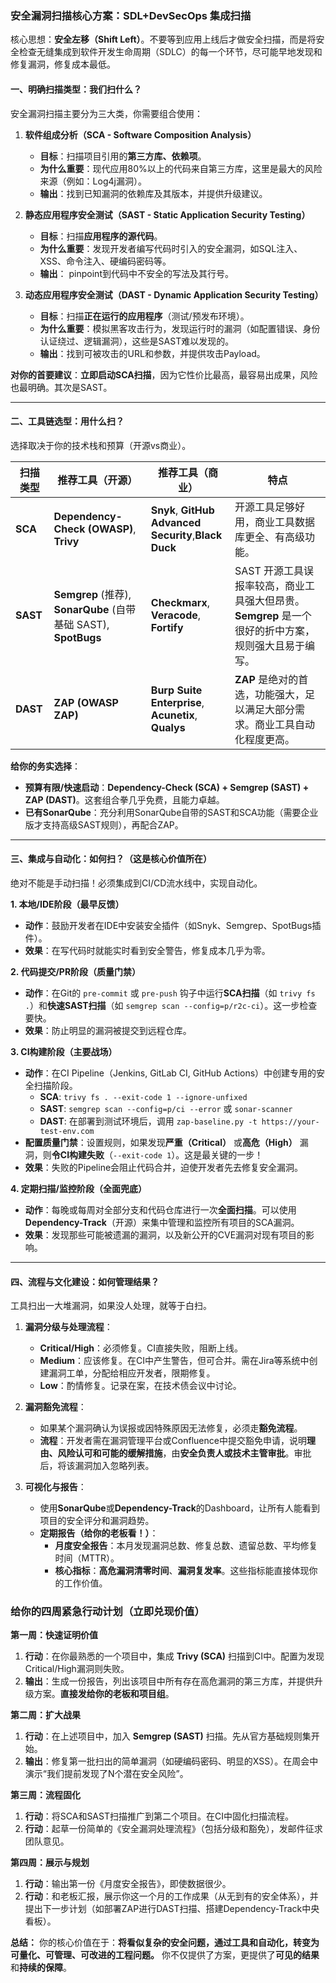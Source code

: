 ### 安全漏洞扫描核心方案：SDL+DevSecOps 集成扫描

核心思想：**安全左移（Shift Left）**。不要等到应用上线后才做安全扫描，而是将安全检查无缝集成到软件开发生命周期（SDLC）的每一个环节，尽可能早地发现和修复漏洞，修复成本最低。

#### 一、明确扫描类型：我们扫什么？

安全漏洞扫描主要分为三大类，你需要组合使用：

1.  **软件组成分析（SCA - Software Composition Analysis）**
    *   **目标**：扫描项目引用的**第三方库、依赖项**。
    *   **为什么重要**：现代应用80%以上的代码来自第三方库，这里是最大的风险来源（例如：Log4j漏洞）。
    *   **输出**：找到已知漏洞的依赖库及其版本，并提供升级建议。

2.  **静态应用程序安全测试（SAST - Static Application Security Testing）**
    *   **目标**：扫描**应用程序的源代码**。
    *   **为什么重要**：发现开发者编写代码时引入的安全漏洞，如SQL注入、XSS、命令注入、硬编码密码等。
    *   **输出**： pinpoint到代码中不安全的写法及其行号。

3.  **动态应用程序安全测试（DAST - Dynamic Application Security Testing）**
    *   **目标**：扫描**正在运行的应用程序**（测试/预发布环境）。
    *   **为什么重要**：模拟黑客攻击行为，发现运行时的漏洞（如配置错误、身份认证绕过、逻辑漏洞），这些是SAST难以发现的。
    *   **输出**：找到可被攻击的URL和参数，并提供攻击Payload。

**对你的首要建议**：**立即启动SCA扫描**，因为它性价比最高，最容易出成果，风险也最明确。其次是SAST。

---

#### 二、工具链选型：用什么扫？

选择取决于你的技术栈和预算（开源vs商业）。

| 扫描类型 | 推荐工具（开源）                     | 推荐工具（商业）                                         | 特点                                                         |
|----------|--------------------------------------|----------------------------------------------------------|--------------------------------------------------------------|
| ​**SCA**  | ​**Dependency-Check (OWASP)**, ​**Trivy** | ​**Snyk**, ​**GitHub Advanced Security**, ​**Black Duck**   | 开源工具足够好用，商业工具数据库更全、有高级功能。             |
| ​**SAST** | ​**Semgrep** (推荐), ​**SonarQube** (自带基础 SAST), ​**SpotBugs** | ​**Checkmarx**, ​**Veracode**, ​**Fortify**                 | SAST 开源工具误报率较高，商业工具强大但昂贵。​**Semgrep** 是一个很好的折中方案，规则强大且易于编写。 |
| ​**DAST** | ​**ZAP (OWASP ZAP)**                   | ​**Burp Suite Enterprise**, ​**Acunetix**, ​**Qualys**      | ​**ZAP** 是绝对的首选，功能强大，足以满足大部分需求。商业工具自动化程度更高。 |

**给你的务实选择**：

*   **预算有限/快速启动**：**Dependency-Check (SCA) + Semgrep (SAST) + ZAP (DAST)**。这套组合拳几乎免费，且能力卓越。
*   **已有SonarQube**：充分利用SonarQube自带的SAST和SCA功能（需要企业版才支持高级SAST规则），再配合ZAP。

---

#### 三、集成与自动化：如何扫？（**这是核心价值所在**）

绝对不能是手动扫描！必须集成到CI/CD流水线中，实现自动化。

**1. 本地/IDE阶段（最早反馈）**
*   **动作**：鼓励开发者在IDE中安装安全插件（如Snyk、Semgrep、SpotBugs插件）。
*   **效果**：在写代码时就能实时看到安全警告，修复成本几乎为零。

**2. 代码提交/PR阶段（质量门禁）**
*   **动作**：在Git的 `pre-commit` 或 `pre-push` 钩子中运行**SCA扫描**（如 `trivy fs .`）和**快速SAST扫描**（如 `semgrep scan --config=p/r2c-ci`）。这一步检查要快。
*   **效果**：防止明显的漏洞被提交到远程仓库。

**3. CI构建阶段（主要战场）**
*   **动作**：在CI Pipeline（Jenkins, GitLab CI, GitHub Actions）中创建专用的安全扫描阶段。
    *   **SCA**: `trivy fs . --exit-code 1 --ignore-unfixed`
    *   **SAST**: `semgrep scan --config=p/ci --error` 或 `sonar-scanner`
    *   **DAST**: 在部署到测试环境后，调用 `zap-baseline.py -t https://your-test-env.com`
*   **配置质量门禁**：设置规则，如果发现**严重（Critical）** 或**高危（High）** 漏洞，则**令CI构建失败**（`--exit-code 1`）。这是最关键的一步！
*   **效果**：失败的Pipeline会阻止代码合并，迫使开发者先去修复安全漏洞。

**4. 定期扫描/监控阶段（全面兜底）**
*   **动作**：每晚或每周对全部分支和代码仓库进行一次**全面扫描**。可以使用**Dependency-Track**（开源）来集中管理和监控所有项目的SCA漏洞。
*   **效果**：发现那些可能被遗漏的漏洞，以及新公开的CVE漏洞对现有项目的影响。

---

#### 四、流程与文化建设：如何管理结果？

工具扫出一大堆漏洞，如果没人处理，就等于白扫。

1.  **漏洞分级与处理流程**：
    *   **Critical/High**：必须修复。CI直接失败，阻断上线。
    *   **Medium**：应该修复。在CI中产生警告，但可合并。需在Jira等系统中创建漏洞工单，分配给相应开发者，限期修复。
    *   **Low**：酌情修复。记录在案，在技术债会议中讨论。

2.  **漏洞豁免流程**：
    *   如果某个漏洞确认为误报或因特殊原因无法修复，必须走**豁免流程**。
    *   **流程**：开发者需在漏洞管理平台或Confluence中提交豁免申请，说明**理由、风险认可和可能的缓解措施**，由**安全负责人或技术主管审批**。审批后，将该漏洞加入忽略列表。

3.  **可视化与报告**：
    *   使用**SonarQube**或**Dependency-Track**的Dashboard，让所有人能看到项目的安全评分和漏洞趋势。
    *   **定期报告（给你的老板看！）**：
        *   **月度安全报告**：本月发现漏洞总数、修复总数、遗留总数、平均修复时间（MTTR）。
        *   **核心指标**：**高危漏洞清零时间**、**漏洞复发率**。这些指标能直接体现你的工作价值。

### 给你的四周紧急行动计划（立即兑现价值）

**第一周：快速证明价值**
1.  **行动**：在你最熟悉的一个项目中，集成 **Trivy (SCA)** 扫描到CI中。配置为发现Critical/High漏洞则失败。
2.  **输出**：生成一份报告，列出该项目中所有存在高危漏洞的第三方库，并提供升级方案。**直接发给你的老板和项目组**。

**第二周：扩大战果**
1.  **行动**：在上述项目中，加入 **Semgrep (SAST)** 扫描。先从官方基础规则集开始。
2.  **输出**：修复第一批扫出的简单漏洞（如硬编码密码、明显的XSS）。在周会中演示“我们提前发现了N个潜在安全风险”。

**第三周：流程固化**
1.  **行动**：将SCA和SAST扫描推广到第二个项目。在CI中固化扫描流程。
2.  **行动**：起草一份简单的《安全漏洞处理流程》（包括分级和豁免），发邮件征求团队意见。

**第四周：展示与规划**
1.  **行动**：输出第一份《月度安全报告》，即使数据很少。
2.  **行动**：和老板汇报，展示你这一个月的工作成果（从无到有的安全体系），并提出下一步计划（如部署ZAP进行DAST扫描、搭建Dependency-Track中央看板）。

**总结：**
你的核心价值在于：**将看似复杂的安全问题，通过工具和自动化，转变为可量化、可管理、可改进的工程问题。** 你不仅提供了方案，更提供了**可见的结果**和**持续的保障**。

